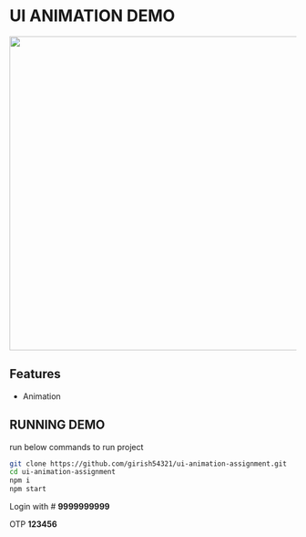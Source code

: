 # UI ANIMATION DEMO

<img src="appimage/video.gif" height="550"/>

## Features

- Animation

## RUNNING DEMO

run below commands to run project

```bash
git clone https://github.com/girish54321/ui-animation-assignment.git
cd ui-animation-assignment
npm i
npm start
```

Login with # **9999999999**

OTP **123456**
